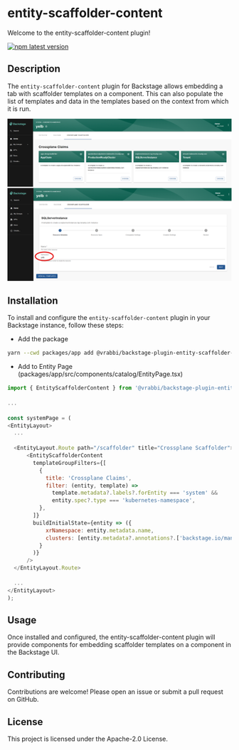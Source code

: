 # entity-scaffolder-content

Welcome to the entity-scaffolder-content plugin!

[![npm latest version](https://img.shields.io/npm/v/@vrabbi/backstage-plugin-entity-scaffolder-content/latest.svg)](https://www.npmjs.com/package/@vrabbi/backstage-plugin-entity-scaffolder-content)

## Description

The `entity-scaffolder-content` plugin for Backstage allows embedding a tab with scaffolder templates on a component. This can also populate the list of templates and data in the templates based on the context from which it is run.

![example1](../../images/entity-scaffolder01.png)
![example2](../../images/entity-scaffolder02.png)

## Installation

To install and configure the `entity-scaffolder-content` plugin in your Backstage instance, follow these steps:

  * Add the package
  ```bash
  yarn --cwd packages/app add @vrabbi/backstage-plugin-entity-scaffolder-content
  ```
  * Add to Entity Page (packages/app/src/components/catalog/EntityPage.tsx)
  ```javascript
  import { EntityScaffolderContent } from '@vrabbi/backstage-plugin-entity-scaffolder-content';
  
  ...

  const systemPage = (
  <EntityLayout>
    ...
    
    <EntityLayout.Route path="/scaffolder" title="Crossplane Scaffolder">
        <EntityScaffolderContent
          templateGroupFilters={[
            {
              title: 'Crossplane Claims',
              filter: (entity, template) =>
                template.metadata?.labels?.forEntity === 'system' &&
                entity.spec?.type === 'kubernetes-namespace',
            },
          ]}
          buildInitialState={entity => ({
              xrNamespace: entity.metadata.name,
              clusters: [entity.metadata?.annotations?.['backstage.io/managed-by-location']?.split(": ")[1] ?? '']
            }
          )}
        />
    </EntityLayout.Route>

    ...
  </EntityLayout>
  );

  ```

## Usage
Once installed and configured, the entity-scaffolder-content plugin will provide components for embedding scaffolder templates on a component in the Backstage UI.

## Contributing
Contributions are welcome! Please open an issue or submit a pull request on GitHub.

## License
This project is licensed under the Apache-2.0 License.